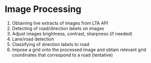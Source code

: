 # Image Processing

1. Obtaining live extracts of images from LTA API
2. Detecting of road/direction labels on images
3. Adjust images brightness, contrast, sharpness (if needed)
4. Lane/road detection
5. Classifying of direction labels to road
6. Impose a grid onto the processed image and obtain relevant grid coordinates that
   correspond to a road (tentative)
